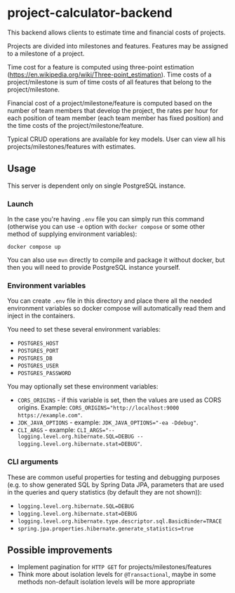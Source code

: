 # project-calculator-backend

This backend allows clients to estimate time and financial costs of projects.

Projects are divided into milestones and features. Features may be assigned
to a milestone of a project.

Time cost for a feature is computed using three-point estimation
(https://en.wikipedia.org/wiki/Three-point_estimation). Time costs of a
project/milestone is sum of time costs of all features that belong to
the project/milestone.

Financial cost of a project/milestone/feature is computed based on the number
of team members that develop the project, the rates per hour for each position
of team member (each team member has fixed position) and the time costs of the
project/milestone/feature.

Typical CRUD operations are available for key models. User can view all his
projects/milestones/features with estimates.

## Usage

This server is dependent only on single PostgreSQL instance.

### Launch

In the case you're having `.env` file you can simply run this command
(otherwise you can use `-e` option with `docker compose` or some other method
of supplying environment variables):

```shell
docker compose up
```

You can also use `mvn` directly to compile and package it without docker,
but then you will need to provide PostgreSQL instance yourself.

### Environment variables

You can create `.env` file in this directory and place there all the
needed environment variables so docker compose will automatically read
them and inject in the containers.

You need to set these several environment variables:
- `POSTGRES_HOST`
- `POSTGRES_PORT`
- `POSTGRES_DB`
- `POSTGRES_USER`
- `POSTGRES_PASSWORD`

You may optionally set these environment variables:
- `CORS_ORIGINS` - if this variable is set, then the values are used as CORS
origins. Example: `CORS_ORIGINS="http://localhost:9000 https://example.com"`.
- `JDK_JAVA_OPTIONS` - example: `JDK_JAVA_OPTIONS="-ea -Ddebug"`.
- `CLI_ARGS` - example: 
`CLI_ARGS="--logging.level.org.hibernate.SQL=DEBUG --logging.level.org.hibernate.stat=DEBUG"`.

### CLI arguments

These are common useful properties for testing and debugging purposes
(e.g. to show generated SQL by Spring Data JPA, parameters that are used
in the queries and query statistics (by default they are not shown)):
- `logging.level.org.hibernate.SQL=DEBUG`
- `logging.level.org.hibernate.stat=DEBUG`
- `logging.level.org.hibernate.type.descriptor.sql.BasicBinder=TRACE`
- `spring.jpa.properties.hibernate.generate_statistics=true`

## Possible improvements

- Implement pagination for `HTTP GET` for projects/milestones/features
- Think more about isolation levels for `@Transactional`, maybe in some
methods non-default isolation levels will be more appropriate 
